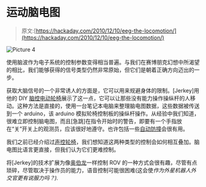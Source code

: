 # 运动脑电图

> 原文:[https://hackaday.com/2010/12/10/eeg-the-locomotion/](https://hackaday.com/2010/12/10/eeg-the-locomotion/)

![](../Images/c7c0b5ef6a6bbf0afc03845e25f0c4e5.png "Picture 4")

使用脑波作为电子系统的控制参数变得相当普遍。与我们在赛博朋克幻想中所渴望的相比，我们能够获得的信号类型仍然非常原始，但它们是朝着正确方向迈出的一步。

获取大脑信号的一个非常诱人的方面是，它可以用来规避身体的限制。[Jerkey]用他的 DIY [脑控电动轮椅](http://www.instructables.com/id/Brain-Controlled-Wheelchair/)展示了这一点，它可以让那些没有能力操作操纵杆的人移动。这种方法是直接的，使用一台笔记本电脑来整理脑电图数据，这些数据被传送到一个 arduino，该 arduino 模拟轮椅控制板的操纵杆操作。从经验中我们知道，很难立即控制脑电图，而且[急跳]在指令开始时的警告，即要有一个手指放在“关”开关上的观测员，应该很好地遵守。也许包括一些[自动防撞](http://hackaday.com/2010/11/10/robotic-mobility-for-the-little-ones/)会很有用。

我们之前已经介绍过[声控轮椅](http://hackaday.com/2008/05/17/voice-controlled-wheel-chair/)，我们想知道这两种类型的控制会如何相互叠加。脑电图比语言更直接，但我们认为它们更难控制。

将[Jerkey]的技术扩展为像[奥伯龙](http://hackaday.com/2010/12/03/next-level-robotic-hijinx/)一样控制 ROV 的一种方式会很有趣，尽管有点琐碎，尽管取决于操作员的能力，语音控制可能很困难(这会使*作为外星机器人外交官更有说服力吗？).*